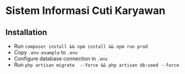 # Sistem Informasi Cuti Karyawan

## Installation

- Run `composer install && npm install && npm run prod`
- Copy `.env.example` to `.env`
- Configure database connection in `.env`
- Run `php artisan migrate  --force && php artisan db:seed --force`